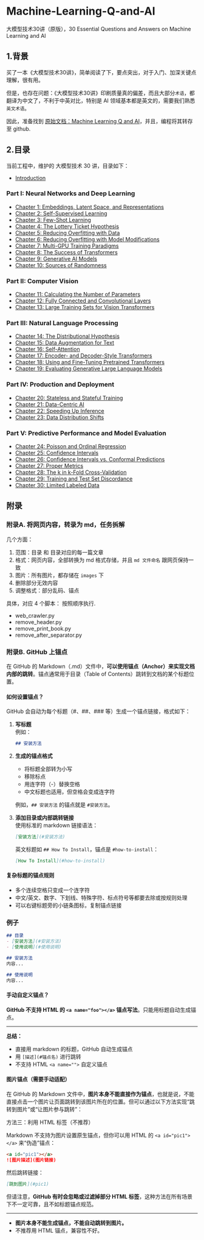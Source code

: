 # Machine-Learning-Q-and-AI
大模型技术30讲（原版），30 Essential Questions and Answers on Machine Learning and AI

## 1.背景

买了一本《大模型技术30讲》，简单阅读了下，要点突出，对于入门、加深关键点理解，很有用。

但是，也存在问题：《大模型技术30讲》印刷质量真的偏差，而且大部分`术语`，都翻译为中文了，不利于中英对比，特别是 AI 领域基本都是英文的，需要我们熟悉`英文术语`。


因此，准备找到 [原始文档：Machine Learning Q and AI](https://sebastianraschka.com/books/ml-q-and-ai/)，并且，编程将其转存至 github.


## 2.目录

当前工程中，维护的 大模型技术 30 讲，目录如下：

- [Introduction](./pages/_books_ml-q-and-ai-chapters_introduction.md)

### Part I: Neural Networks and Deep Learning

- [Chapter 1: Embeddings, Latent Space, and Representations](./pages/_books_ml-q-and-ai-chapters_ch01.md)
- [Chapter 2: Self-Supervised Learning](./pages/_books_ml-q-and-ai-chapters_ch02.md)
- [Chapter 3: Few-Shot Learning](./pages/_books_ml-q-and-ai-chapters_ch03.md)
- [Chapter 4: The Lottery Ticket  Hypothesis](./pages/_books_ml-q-and-ai-chapters_ch04.md)
- [Chapter 5: Reducing Overfitting with Data](./pages/_books_ml-q-and-ai-chapters_ch05.md)
- [Chapter 6: Reducing Overfitting with Model Modifications](./pages/_books_ml-q-and-ai-chapters_ch06.md)
- [Chapter 7: Multi-GPU Training Paradigms](./pages/_books_ml-q-and-ai-chapters_ch07.md)
- [Chapter 8: The Success of Transformers](./pages/_books_ml-q-and-ai-chapters_ch08.md)
- [Chapter 9: Generative AI Models](./pages/_books_ml-q-and-ai-chapters_ch09.md)
- [Chapter 10: Sources of Randomness](./pages/_books_ml-q-and-ai-chapters_ch10.md)

### Part II: Computer Vision

- [Chapter 11: Calculating the Number of Parameters](./pages/_books_ml-q-and-ai-chapters_ch11.md)
- [Chapter 12: Fully Connected and Convolutional Layers](./pages/_books_ml-q-and-ai-chapters_ch12.md)
- [Chapter 13: Large Training Sets for Vision Transformers](./pages/_books_ml-q-and-ai-chapters_ch13.md)

### Part III: Natural Language Processing

- [Chapter 14: The Distributional Hypothesis](./pages/_books_ml-q-and-ai-chapters_ch14.md)
- [Chapter 15: Data Augmentation for Text](./pages/_books_ml-q-and-ai-chapters_ch15.md)
- [Chapter 16: Self-Attention](./pages/_books_ml-q-and-ai-chapters_ch16.md)
- [Chapter 17: Encoder- and Decoder-Style Transformers](./pages/_books_ml-q-and-ai-chapters_ch17.md)
- [Chapter 18: Using and Fine-Tuning Pretrained Transformers](./pages/_books_ml-q-and-ai-chapters_ch18.md)
- [Chapter 19: Evaluating Generative Large Language Models](./pages/_books_ml-q-and-ai-chapters_ch19.md)

### Part IV: Production and Deployment

- [Chapter 20: Stateless and Stateful Training](./pages/_books_ml-q-and-ai-chapters_ch20.md)
- [Chapter 21: Data-Centric AI](./pages/_books_ml-q-and-ai-chapters_ch21.md)
- [Chapter 22: Speeding Up Inference](./pages/_books_ml-q-and-ai-chapters_ch22.md)
- [Chapter 23: Data Distribution Shifts](./pages/_books_ml-q-and-ai-chapters_ch23.md)

### Part V: Predictive Performance and Model Evaluation

- [Chapter 24: Poisson and Ordinal Regression](./pages/_books_ml-q-and-ai-chapters_ch24.md)
- [Chapter 25: Confidence Intervals](./pages/_books_ml-q-and-ai-chapters_ch25.md)
- [Chapter 26: Confidence Intervals vs. Conformal Predictions](./pages/_books_ml-q-and-ai-chapters_ch26.md)
- [Chapter 27: Proper Metrics](./pages/_books_ml-q-and-ai-chapters_ch27.md)
- [Chapter 28: The k in k-Fold Cross-Validation](./pages/_books_ml-q-and-ai-chapters_ch28.md)
- [Chapter 29: Training and Test Set Discordance](./pages/_books_ml-q-and-ai-chapters_ch29.md)
- [Chapter 30: Limited Labeled Data](./pages/_books_ml-q-and-ai-chapters_ch30.md)








## 附录

### 附录A. 将网页内容，转录为 md，任务拆解

几个方面：

1. 范围：目录 和 目录对应的每一篇文章
2. 格式：网页内容，全部转换为 md 格式存储，并且 `md 文件命名` 跟网页保持一致
3. 图片：所有图片，都存储在 `images` 下
4. 删除部分无效内容
5. 调整格式：部分乱码、锚点

具体，对应 4 个脚本： 按照顺序执行.

* web_crawler.py 
* remove_header.py
* remove_print_book.py
* remove_after_separator.py   


### 附录B. GitHub 上锚点

在 GitHub 的 Markdown（.md）文件中，**可以使用锚点（Anchor）来实现文档内部的跳转**。锚点通常用于目录（Table of Contents）跳转到文档的某个标题位置。

#### 如何设置锚点？

GitHub 会自动为每个标题（#、##、### 等）生成一个锚点链接，格式如下：

1. **写标题**  
   例如：
   ```markdown
   ## 安装方法
   ```

2. **生成的锚点格式**  
   - 将标题全部转为小写
   - 移除标点
   - 用连字符（-）替换空格
   - 中文标题也适用，但空格会变成连字符

   例如，`## 安装方法` 的锚点就是 `#安装方法`。

3. **添加目录或内部跳转链接**  
   使用标准的 markdown 链接语法：

   ```markdown
   [安装方法](#安装方法)
   ```

   英文标题如 `## How To Install`，锚点是 `#how-to-install`：

   ```markdown
   [How To Install](#how-to-install)
   ```

#### 复杂标题的锚点规则

- 多个连续空格只变成一个连字符
- 中文/英文、数字、下划线、特殊字符、标点符号等都要去除或按规则处理
- 可以右键标题旁的小链条图标，复制锚点链接

### 例子

````markdown
## 目录
- [安装方法](#安装方法)
- [使用说明](#使用说明)

## 安装方法
内容...

## 使用说明
内容...
````

#### 手动自定义锚点？

**GitHub 不支持 HTML 的 `<a name="foo"></a>` 锚点写法**。只能用标题自动生成锚点。

---

**总结：**  
- 直接用 markdown 的标题，GitHub 自动生成锚点
- 用 `[描述](#锚点名)` 进行跳转
- 不支持 HTML `<a name="">` 自定义锚点


#### 图片锚点（需要手动适配）


在 GitHub 的 Markdown 文件中，**图片本身不能直接作为锚点**，也就是说，不能直接点击一个图片让页面跳转到该图片所在的位置。但可以通过以下方法实现“跳转到图片”或“让图片参与跳转”：

 方法三：利用 HTML 标签（不推荐）

Markdown 不支持为图片设置原生锚点，但你可以用 HTML 的 `<a id="pic1"></a>` 来“伪造”锚点：

````markdown
<a id="pic1"></a>
![图片描述](图片链接)
````

然后跳转链接：

````markdown
[跳到图片](#pic1)
````

但请注意，**GitHub 有时会忽略或过滤掉部分 HTML 标签**，这种方法在所有场景下不一定可靠，且不如标题锚点规范。

---

- **图片本身不能生成锚点，不能自动跳转到图片。**
- 不推荐用 HTML 锚点，兼容性不好。


